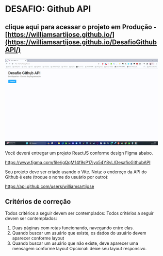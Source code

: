 
# DESAFIO:  Github API 

## clique aqui para acessar o projeto em Produção  - [https://williamsartijose.github.io/](https://williamsartijose.github.io/DesafioGithubAPI/)



![Web 0](https://github.com/williamsartijose/DesafioGithubAPI/blob/main/img/1.gif)



Você deverá entregar um projeto ReactJS conforme design Figma abaixo.

https://www.figma.com/file/igQqM14f9sP17jyo54Y8vL/DesafioGithubAPI

Seu projeto deve ser criado usando o Vite.
Nota: o endereço da API do Github é este (troque o nome do usuário por outro):

https://api.github.com/users/williamsartijose


## Critérios de correção

Todos critérios a seguir devem ser contemplados:
Todos critérios a seguir devem ser contemplados:
1) Duas páginas com rotas funcionando, navegando entre elas.
2) Quando buscar um usuário que existe, os dados do usuário devem aparecer conforme layout
3) Quando buscar um usuário que não existe, deve aparecer uma mensagem conforme layout
Opcional: deixe seu layout responsivo.
